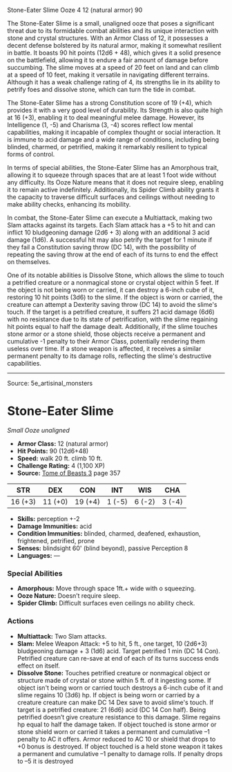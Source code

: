 <MonsterName/>Stone-Eater Slime</MonsterName>
<CreatureType/>Ooze</CreatureType>
<CR/>4</CR>
<AC/>12 (natural armor)</AC>
<HP/>90</HP>
<summary>The Stone-Eater Slime is a small, unaligned ooze that poses a significant threat due to its formidable combat abilities and its unique interaction with stone and crystal structures. With an Armor Class of 12, it possesses a decent defense bolstered by its natural armor, making it somewhat resilient in battle. It boasts 90 hit points (12d6 + 48), which gives it a solid presence on the battlefield, allowing it to endure a fair amount of damage before succumbing. The slime moves at a speed of 20 feet on land and can climb at a speed of 10 feet, making it versatile in navigating different terrains. Although it has a weak challenge rating of 4, its strengths lie in its ability to petrify foes and dissolve stone, which can turn the tide in combat. </summary>

<detail>

The Stone-Eater Slime has a strong Constitution score of 19 (+4), which provides it with a very good level of durability. Its Strength is also quite high at 16 (+3), enabling it to deal meaningful melee damage. However, its Intelligence (1, -5) and Charisma (3, -4) scores reflect low mental capabilities, making it incapable of complex thought or social interaction. It is immune to acid damage and a wide range of conditions, including being blinded, charmed, or petrified, making it remarkably resilient to typical forms of control. 

In terms of special abilities, the Stone-Eater Slime has an Amorphous trait, allowing it to squeeze through spaces that are at least 1 foot wide without any difficulty. Its Ooze Nature means that it does not require sleep, enabling it to remain active indefinitely. Additionally, its Spider Climb ability grants it the capacity to traverse difficult surfaces and ceilings without needing to make ability checks, enhancing its mobility.

In combat, the Stone-Eater Slime can execute a Multiattack, making two Slam attacks against its targets. Each Slam attack has a +5 to hit and can inflict 10 bludgeoning damage (2d6 + 3) along with an additional 3 acid damage (1d6). A successful hit may also petrify the target for 1 minute if they fail a Constitution saving throw (DC 14), with the possibility of repeating the saving throw at the end of each of its turns to end the effect on themselves.

One of its notable abilities is Dissolve Stone, which allows the slime to touch a petrified creature or a nonmagical stone or crystal object within 5 feet. If the object is not being worn or carried, it can destroy a 6-inch cube of it, restoring 10 hit points (3d6) to the slime. If the object is worn or carried, the creature can attempt a Dexterity saving throw (DC 14) to avoid the slime's touch. If the target is a petrified creature, it suffers 21 acid damage (6d6) with no resistance due to its state of petrification, with the slime regaining hit points equal to half the damage dealt. Additionally, if the slime touches stone armor or a stone shield, those objects receive a permanent and cumulative -1 penalty to their Armor Class, potentially rendering them useless over time. If a stone weapon is affected, it receives a similar permanent penalty to its damage rolls, reflecting the slime's destructive capabilities.</detail>



---

Source: 5e_artisinal_monsters

# Stone-Eater Slime

*Small* *Ooze* *unaligned*

- **Armor Class:** 12 (natural armor)
- **Hit Points:** 90 (12d6+48)
- **Speed:** walk 20 ft. climb 10 ft.
- **Challenge Rating:** 4 (1,100 XP)
- **Source:** [Tome of Beasts 3](https://koboldpress.com/kpstore/product/tome-of-beasts-3-for-5th-edition/) page 357

| STR | DEX | CON | INT | WIS | CHA |
| --- | --- | --- | --- | --- | --- |
| 16 (+3) | 11 (+0) | 19 (+4) | 1 (-5) | 6 (-2) | 3 (-4) |

- **Skills:** perception +-2
- **Damage Immunities:** acid
- **Condition Immunities:** blinded, charmed, deafened, exhaustion, frightened, petrified, prone
- **Senses:** blindsight 60' (blind beyond), passive Perception 8
- **Languages:** —

### Special Abilities

- **Amorphous:** Move through space 1ft.+ wide with o squeezing.
- **Ooze Nature:** Doesn’t require sleep.
- **Spider Climb:** Difficult surfaces even ceilings no ability check.

### Actions

- **Multiattack:** Two Slam attacks.
- **Slam:** Melee Weapon Attack: +5 to hit, 5 ft., one target, 10 (2d6+3) bludgeoning damage + 3 (1d6) acid. Target petrified 1 min (DC 14 Con). Petrified creature can re-save at end of each of its turns success ends effect on itself.
- **Dissolve Stone:** Touches petrified creature or nonmagical object or structure made of crystal or stone within 5 ft. of it ingesting some. If object isn't being worn or carried touch destroys a 6-inch cube of it and slime regains 10 (3d6) hp. If object is being worn or carried by a creature creature can make DC 14 Dex save to avoid slime's touch. If target is a petrified creature: 21 (6d6) acid (DC 14 Con half). Being petrified doesn’t give creature resistance to this damage. Slime regains hp equal to half the damage taken. If object touched is stone armor or stone shield worn or carried it takes a permanent and cumulative –1 penalty to AC it offers. Armor reduced to AC 10 or shield that drops to +0 bonus is destroyed. If object touched is a held stone weapon it takes a permanent and cumulative –1 penalty to damage rolls. If penalty drops to –5 it is destroyed




